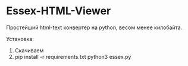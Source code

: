 # Essex-HTML-Viewer
Простейший html-text конвертер на python, весом менее килобайта.

Установка:
1. Скачиваем
2. pip install -r requirements.txt
python3 essex.py
